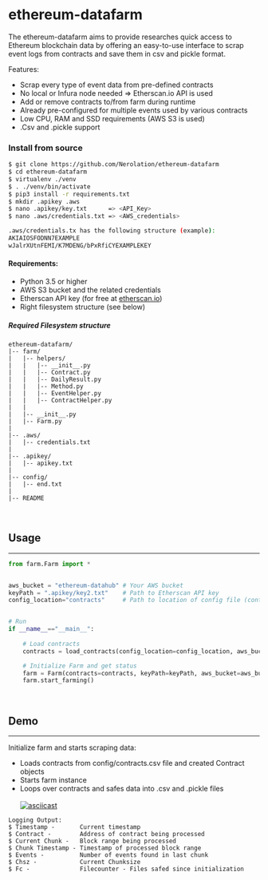 # ethereum-datafarm

The ethereum-datafarm aims to provide researches quick access to Ethereum blockchain data by offering an easy-to-use interface to scrap event logs from contracts and save them in csv and pickle format.

Features:
* Scrap every type of event data from pre-defined contracts
* No local or Infura node needed => Etherscan.io API is used
* Add or remove contracts to/from farm during runtime
* Already pre-configured for multiple events used by various contracts
* Low CPU, RAM and SSD requirements (AWS S3 is used)
* .Csv and .pickle support

### Install from source
```bash
$ git clone https://github.com/Nerolation/ethereum-datafarm
$ cd ethereum-datafarm
$ virtualenv ./venv
$ . ./venv/bin/activate
$ pip3 install -r requirements.txt
$ mkdir .apikey .aws
$ nano .apikey/key.txt      => <API_Key>
$ nano .aws/credentials.txt => <AWS_credentials>

.aws/credentials.tx has the following structure (example):
AKIAIOSFODNN7EXAMPLE
wJalrXUtnFEMI/K7MDENG/bPxRfiCYEXAMPLEKEY
```
#### Requirements:

* Python 3.5 or higher
* AWS S3 bucket and the related credentials
* Etherscan API key (for free at [etherscan.io](https://etherscan.io))
* Right filesystem structure (see below)
##### Required Filesystem structure
```console
ethereum-datafarm/
|-- farm/
|   |-- helpers/
|   |   |-- __init__.py
|   |   |-- Contract.py
|   |   |-- DailyResult.py
|   |   |-- Method.py
|   |   |-- EventHelper.py
|   |   |-- ContractHelper.py
|   |   
|   |-- __init__.py
|   |-- Farm.py
|
|-- .aws/
|   |-- credentials.txt
|   
|-- .apikey/
|   |-- apikey.txt
|
|-- config/
|   |-- end.txt
|
|-- README
```
<br />

## Usage
---
```python
from farm.Farm import *


aws_bucket = "ethereum-datahub" # Your AWS bucket
keyPath = ".apikey/key2.txt"    # Path to Etherscan API key
config_location="contracts"     # Path to location of config file (contracts.csv)


# Run
if __name__=="__main__":
    
    # Load contracts
    contracts = load_contracts(config_location=config_location, aws_bucket=aws_bucket)

    # Initialize Farm and get status
    farm = Farm(contracts=contracts, keyPath=keyPath, aws_bucket=aws_bucket).status()
    farm.start_farming()
```

<br />

## Demo
---
Initialize farm and starts scraping data:
* Loads contracts from config/contracts.csv file and created Contract objects
* Starts farm instance
* Loops over contracts and safes data into .csv and .pickle files <br /><br />
[![asciicast](https://asciinema.org/a/404795.svg)](https://asciinema.org/a/404795)
```console
Logging Output:
$ Timestamp -       Current timestamp
$ Contract -        Address of contract being processed
$ Current Chunk -   Block range being processed
$ Chunk Timestamp - Timestamp of processed block range
$ Events -          Number of events found in last chunk
$ Chsz -            Current Chunksize
$ Fc -              Filecounter - Files safed since initialization
```




